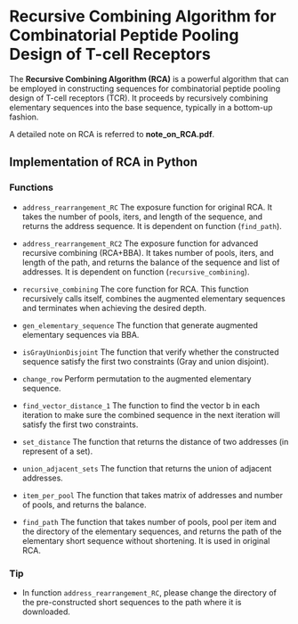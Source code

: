 ﻿
# Recursive Combining Algorithm for Combinatorial Peptide Pooling Design of T-cell Receptors

The **Recursive Combining Algorithm (RCA)** is a powerful algorithm that can be employed in constructing sequences for combinatorial peptide pooling design of T-cell receptors (TCR). It proceeds by recursively combining elementary sequences into the base sequence, typically in a bottom-up fashion.

A detailed note on RCA is referred to **note_on_RCA.pdf**. 


## Implementation of RCA in Python
### Functions
* `address_rearrangement_RC` The exposure function for original RCA. It takes the number of pools, iters, and length of the sequence, and returns the address sequence. It is dependent on function (`find_path`).

* `address_rearrangement_RC2` The exposure function for advanced recursive combining (RCA+BBA). It takes number of pools, iters, and length of the path, and returns the balance of the sequence and list of addresses. It is dependent on function (`recursive_combining`).

* `recursive_combining` The core function for RCA. This function recursively calls itself, combines the augmented elementary sequences and terminates when achieving the desired depth.

* `gen_elementary_sequence` The function that generate augmented elementary sequences via BBA.

* `isGrayUnionDisjoint` The function that verify whether the constructed sequence satisfy the first two constraints (Gray and union disjoint).

* `change_row` Perform permutation to the augmented elementary sequence.

* `find_vector_distance_1` The function to find the vector b in each iteration to make sure the combined sequence in the next iteration will satisfy the first two constraints.

* `set_distance` The function that returns the distance of two addresses (in represent of a set).

* `union_adjacent_sets` The function that returns the union of adjacent addresses.

* `item_per_pool` The function that takes matrix of addresses and number of pools, and returns the balance.

* `find_path` The function that takes number of pools, pool per item and the directory of the elementary sequences, and returns the path of the elementary short sequence without shortening. It is used in original RCA.

### Tip
* In function `address_rearrangement_RC`, please change the directory of the pre-constructed short sequences to the path where it is downloaded.